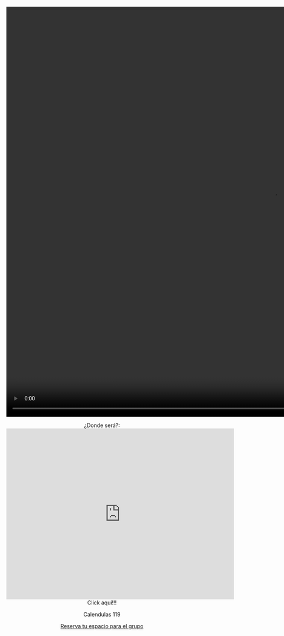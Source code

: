<html>
	<head>
		<meta charset="utf-8">
		<title>
			Mi cumpleaños!!!
		</title>
		<link href="CSS/CSS.css" rel="stylesheet" type="text/css">
	</head>
	<body background="Imagen/images.jpg" marginwidth="1">
		<p>
			<video width="1400" height="1080" contextmenu muted="muted" autoplay="autoplay" loop="loop">
				<source src="Videos/Fondo.mp4" type="video/mp4">
			</video>
		</p>
		<center><p span class="Titulo">¿Donde será?: <iframe src="https://www.google.com/maps/embed?pb=!1m18!1m12!1m3!1d3902.477122740976!2d-77.0119256!3d-12.0106387!2m3!1f0!2f0!3f0!3m2!1i1024!2i768!4f13.1!3m3!1m2!1s0x9105cf623fb7a9ef%3A0xebcf4a116d0372ad!2sLas%20Cal%C3%A9ndulas%201119%2C%20San%20Juan%20de%20Lurigancho%2015404!5e0!3m2!1ses-419!2spe!4v1729905901306!5m2!1ses-419!2spe" width="600" height="450" style="border:0;" allowfullscreen="" loading="lazy" referrerpolicy="no-referrer-when-downgrade"></iframe>Click aqui!!!</p>
		<p class="Titulo">Calendulas 119</p>
		<p span class="Titulo"><a href="https://forms.gle/m4dnFKD7hmauFq6f9">Reserva tu espacio para el grupo</a></p></center>
	</body>
</html>
